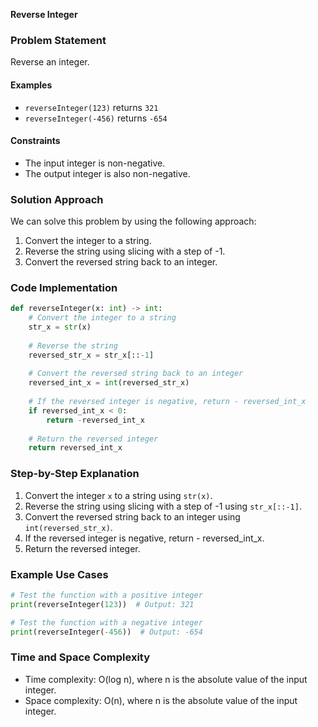 **Reverse Integer**

### Problem Statement

Reverse an integer.

#### Examples

*   `reverseInteger(123)` returns `321`
*   `reverseInteger(-456)` returns `-654`

#### Constraints

*   The input integer is non-negative.
*   The output integer is also non-negative.

### Solution Approach

We can solve this problem by using the following approach:

1.  Convert the integer to a string.
2.  Reverse the string using slicing with a step of -1.
3.  Convert the reversed string back to an integer.

### Code Implementation

```python
def reverseInteger(x: int) -> int:
    # Convert the integer to a string
    str_x = str(x)
    
    # Reverse the string
    reversed_str_x = str_x[::-1]
    
    # Convert the reversed string back to an integer
    reversed_int_x = int(reversed_str_x)
    
    # If the reversed integer is negative, return - reversed_int_x
    if reversed_int_x < 0:
        return -reversed_int_x
    
    # Return the reversed integer
    return reversed_int_x
```

### Step-by-Step Explanation

1.  Convert the integer `x` to a string using `str(x)`.
2.  Reverse the string using slicing with a step of -1 using `str_x[::-1]`.
3.  Convert the reversed string back to an integer using `int(reversed_str_x)`.
4.  If the reversed integer is negative, return - reversed_int_x.
5.  Return the reversed integer.

### Example Use Cases

```python
# Test the function with a positive integer
print(reverseInteger(123))  # Output: 321

# Test the function with a negative integer
print(reverseInteger(-456))  # Output: -654
```

### Time and Space Complexity

*   Time complexity: O(log n), where n is the absolute value of the input integer.
*   Space complexity: O(n), where n is the absolute value of the input integer.